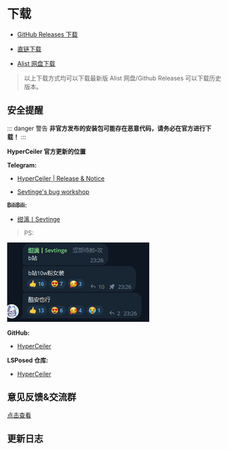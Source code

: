 # 下载

- [GitHub Releases 下载](https://github.com/ReChronoRain/HyperCeiler/releases)

- [直链下载](https://api.sevtinge.com/api/update.php)

- [Alist 网盘下载](https://alist.heinu.cc/cemiuiler)

> 以上下载方式均可以下载最新版 Alist 网盘/Github Releases 可以下载历史版本。

## 安全提醒

::: danger 警告
**非官方发布的安装包可能存在恶意代码，请务必在官方进行下载！**
:::

**HyperCeiler 官方更新的位置**

**Telegram:**

- [HyperCeiler | Release & Notice](https://t.me/cemiuiler_release)

- [Sevtinge's bug workshop](https://t.me/sevtinge_mod)

**BiliBili:**

- [绀漓丨Sevtinge](https://space.bilibili.com/526912874)

> PS:

![bilibili](/images/bilibili.png)

**GitHub:**

- [HyperCeiler](https://github.com/ReChronoRain/HyperCeiler)

**LSPosed 仓库:**

- [HyperCeiler](https://modules.lsposed.org/module/com.sevtinge.hyperceiler)

## 意见反馈&交流群

[点击查看](/Support.html)

## 更新日志

<FetchInfo :i18n="i18n"/>

<script setup>
import FetchInfo from '/.vitepress/components/FetchInfo.vue';

const i18n = {
    loading_tips: "正在获取更新日志，请稍后... 更新日志由 LSPosed 提供！如果持续无法加载，请尝试更换网络环境",
    version: "版本号：",
    update_date: "更新日期：",
    error_log: "无法获取更新日志！",
}
</script>
